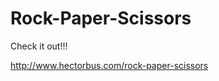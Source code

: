 Rock-Paper-Scissors
===================

Check it out!!!

http://www.hectorbus.com/rock-paper-scissors
